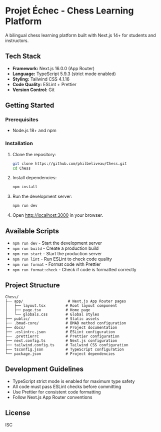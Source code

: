 # Projet Échec - Chess Learning Platform

A bilingual chess learning platform built with Next.js 14+ for students and instructors.

## Tech Stack

- **Framework:** Next.js 16.0.0 (App Router)
- **Language:** TypeScript 5.9.3 (strict mode enabled)
- **Styling:** Tailwind CSS 4.1.16
- **Code Quality:** ESLint + Prettier
- **Version Control:** Git

## Getting Started

### Prerequisites

- Node.js 18+ and npm

### Installation

1. Clone the repository:
   ```bash
   git clone https://github.com/philbeliveau/Chess.git
   cd Chess
   ```

2. Install dependencies:
   ```bash
   npm install
   ```

3. Run the development server:
   ```bash
   npm run dev
   ```

4. Open [http://localhost:3000](http://localhost:3000) in your browser.

## Available Scripts

- `npm run dev` - Start the development server
- `npm run build` - Create a production build
- `npm run start` - Start the production server
- `npm run lint` - Run ESLint to check code quality
- `npm run format` - Format code with Prettier
- `npm run format:check` - Check if code is formatted correctly

## Project Structure

```
Chess/
├── app/                    # Next.js App Router pages
│   ├── layout.tsx         # Root layout component
│   ├── page.tsx           # Home page
│   └── globals.css        # Global styles
├── public/                # Static assets
├── .bmad-core/            # BMAD method configuration
├── docs/                  # Project documentation
├── .eslintrc.json         # ESLint configuration
├── .prettierrc            # Prettier configuration
├── next.config.ts         # Next.js configuration
├── tailwind.config.ts     # Tailwind CSS configuration
├── tsconfig.json          # TypeScript configuration
└── package.json           # Project dependencies
```

## Development Guidelines

- TypeScript strict mode is enabled for maximum type safety
- All code must pass ESLint checks before committing
- Use Prettier for consistent code formatting
- Follow Next.js App Router conventions

## License

ISC
